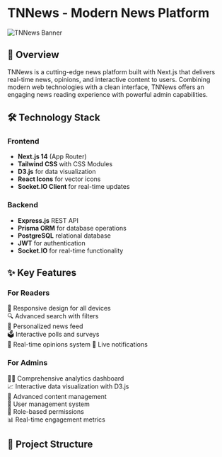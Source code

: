 # TNNews - Modern News Platform

![TNNews Banner](https://i.ibb.co.com/Ng57qCmV/dailytnnewsbd-vercel-app.png) <!-- Add your banner image if available -->

## 🚀 Overview

TNNews is a cutting-edge news platform built with Next.js that delivers real-time news, opinions, and interactive content to users. Combining modern web technologies with a clean interface, TNNews offers an engaging news reading experience with powerful admin capabilities.

## 🛠 Technology Stack

### Frontend
- **Next.js 14** (App Router)
- **Tailwind CSS** with CSS Modules
- **D3.js** for data visualization
- **React Icons** for vector icons
- **Socket.IO Client** for real-time updates

### Backend
- **Express.js** REST API
- **Prisma ORM** for database operations
- **PostgreSQL** relational database
- **JWT** for authentication
- **Socket.IO** for real-time functionality

## ✨ Key Features

### For Readers
📱 Responsive design for all devices   
🔍 Advanced search with filters  
📰 Personalized news feed  
🗳 Interactive polls and surveys  
💬 Real-time opinions system
🔔 Live notifications  

### For Admins
👨‍💻 Comprehensive analytics dashboard  
📈 Interactive data visualization with D3.js  
📝 Advanced content management  
👤 User management system  
🔐 Role-based permissions  
📊 Real-time engagement metrics  

## 📂 Project Structure
